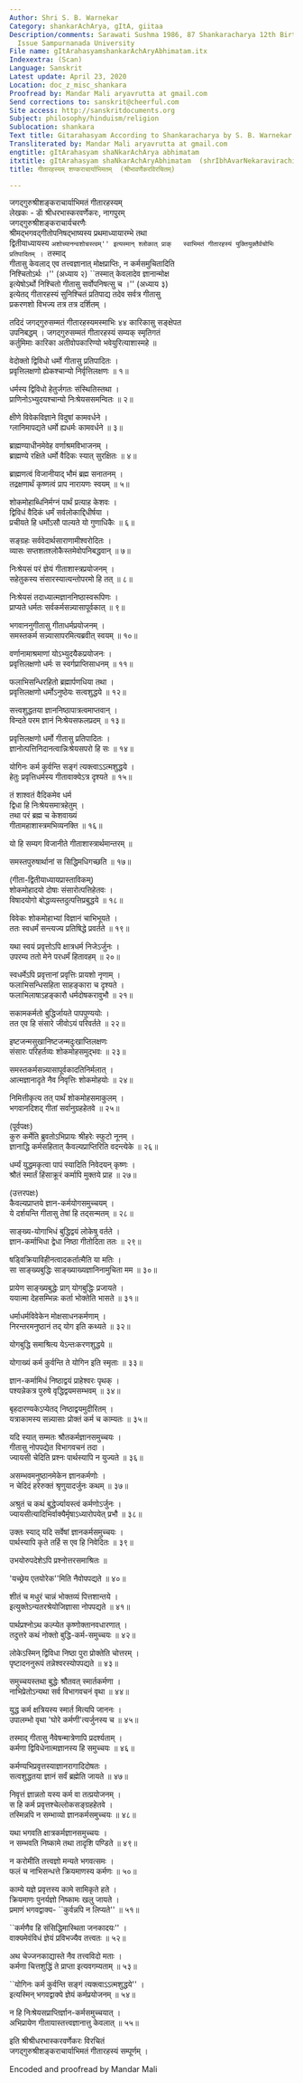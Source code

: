 ```yaml
---
Author: Shri S. B. Warnekar
Category: shankarAchArya, gItA, giitaa
Description/comments: Sarawati Sushma 1986, 87 Shankaracharya 12th Birth Centennary
  Issue Sampurnanada University
File name: gItArahasyamshankarAchAryAbhimatam.itx
Indexextra: (Scan)
Language: Sanskrit
Latest update: April 23, 2020
Location: doc_z_misc_shankara
Proofread by: Mandar Mali aryavrutta at gmail.com
Send corrections to: sanskrit@cheerful.com
Site access: http://sanskritdocuments.org
Subject: philosophy/hinduism/religion
Sublocation: shankara
Text title: Gitarahasyam According to Shankaracharya by S. B. Warnekar
Transliterated by: Mandar Mali aryavrutta at gmail.com
engtitle: gItArahasyam shaNkarAchArya abhimatam
itxtitle: gItArahasyam shaNkarAchAryAbhimatam  (shrIbhAvarNekaravirachitam)
title: गीतारहस्यम् शण्कराचार्याभिमतम्  (श्रीभावर्णेकरविरचितम्)

---
```

  
 जगद्गुरुश्रीशङ्कराचार्याभिमतं गीतारहस्यम्   
लेखकः - डाॅ श्रीधरभास्करवर्णेकरः, नागपुरम्  
जगद्गुरुश्रीशङ्कराचार्यचरणैः  
श्रीमद्भगवद्गीतोपनिषद्भाष्यस्य प्रथमाध्यायारम्भे तथा  
द्वितीयाध्यायस्य ``अशोच्यानन्वशोचस्त्वम्'' इत्यस्मान् श्लोकात् प्राक्  
स्वाभिमतं गीतारहस्यं युक्तियुक्तैर्वचोभिः प्रतिपादितम् । ``तस्माद्  
गीतासु केवलाद् एव तत्त्वज्ञानात् मोक्षप्राप्तिः, न कर्मसमुचितादिति  
निश्चितोऽर्थः ।'' (अध्याय २) ``तस्मात् केवलादेव ज्ञानान्मोक्ष  
इत्येषोऽर्थो निश्चितो गीतासु सर्वोपनिषत्सु च ।'' (अध्याय ३)  
इत्येतद् गीतारहस्यं सुनिश्चितं प्रतिपाद्य तदेव सर्वत्र गीतासु  
प्रकरणशो विभज्य तत्र तत्र दर्शितम् ।  
  
तदिदं जगद्गुरुसम्मतं गीतारहस्यमस्माभिः ४४ कारिकासु सङ्क्षेपत  
उपनिबद्धम् । जगद्गुरुसम्मतं गीतारहस्यं सम्यक् स्मृतिगतं  
कर्तुमिमाः कारिका अतीवोपकारिण्यो भवेयुरित्याशास्महे ॥  
  
वेदोक्तो द्विविधो धर्मो गीतासु प्रतिपादितः ।  
प्रवृत्तिलक्षणो ह्येकश्चान्यो निर्वृत्तिलक्षणः ॥ १॥  
  
धर्मस्य द्विविधो हेतुर्जगतः संस्थितिस्तथा ।  
प्राणिनोऽभ्युदयश्चान्यो निःश्रेयससमन्वितः ॥ २॥  
  
क्षीणे विवेकविज्ञाने विदुषां कामवर्धने ।  
ग्लानिमापद्यते धर्मो ह्यधर्मः कामवर्धने ॥ ३॥  
  
ब्राह्मण्याधीनमेवेह वर्णाश्रमविभाजनम् ।  
ब्राह्मण्ये रक्षिते धर्मो वैदिकः स्यात् सुरक्षितः ॥ ४॥  
  
ब्राह्मणत्वं विजानीयाद् भौमं ब्रह्म सनातनम् ।  
तद्रक्षणार्थं कृष्णत्वं प्राप नारायणः स्वयम् ॥ ५॥  
  
शोकमोहाब्धिनिर्मग्नं पार्थं प्रत्याह केशवः ।  
द्विविधं वैदिकं धर्मं सर्वलोकाद्दिधीर्षया ।  
प्रचीयते हि धर्मोऽसौ पाल्यते यो गुणाधिकैः ॥ ६॥  
  
सङ्ग्रहः सर्ववेदार्थसाराणामीश्वरोदितः ।  
व्यासः सप्तशतश्लोकैस्तमेवोपनिबद्धवान् ॥ ७॥  
  
निःश्रेयसं परं ज्ञेयं गीताशास्त्रप्रयोजनम् ।  
सहेतुकस्य संसारस्यात्यन्तोपरमो हि तत् ॥ ८॥  
  
निःश्रेयसं तदाध्यात्मज्ञाननिष्ठास्वरूपिणः ।  
प्राप्यते धर्मतः सर्वकर्मसन्न्यासापूर्वकात् ॥ ९॥  
  
भगवाननुगीतासु गीताधर्मप्रयोजनम् ।  
समस्तकर्म सन्न्यासापरमित्यब्रवीत् स्वयम् ॥ १०॥  
  
वर्णानामाश्रमाणां योऽभ्युदयैकप्रयोजनः ।  
प्रवृत्तिलक्षणो धर्मः स स्वर्गप्राप्तिसाधनम् ॥ ११॥  
  
फलाभिसन्धिरहितो ब्रह्मार्पणधिया तथा ।  
प्रवृत्तिलक्षणो धर्मोऽनुष्ठेयः सत्वशुद्धये ॥ १२॥  
  
सत्त्वशुद्धतया ज्ञाननिष्ठापात्रत्वमाप्तवान् ।  
विन्दते परम ज्ञानं निःश्रेयसफलप्रदम् ॥ १३॥  
  
प्रवृत्तिलक्षणो धर्मो गीतासु प्रतिपादितः ।  
ज्ञानोत्पत्तिनिदानत्वान्निःश्रेयसपरो हि सः ॥ १४॥  
  
योगिनः कर्म कुर्वन्ति सङ्गं त्यक्त्वाऽऽत्मशुद्धये ।  
हेतुः प्रवृत्तिधर्मस्य गीतावाक्येऽत्र दृश्यते ॥ १५॥  
  
तं शाश्वतं वैदिकमेव धर्म  
द्विधा हि निःश्रेयसमात्रहेतुम् ।  
तथा परं ब्रह्म च केशवाख्यं  
गीतामहाशास्त्रमभिव्यनक्ति ॥ १६॥  
  
यो हि सम्यग विजानीते गीताशास्त्रार्थमान्तरम् ॥  
  
समस्तपुरुषार्थानां स सिद्धिमधिगच्छति ॥ १७॥  
  
(गीता-द्वितीयाध्यायप्रास्ताविकम्)  
शोकमोहादयो दोषाः संसारोत्पत्तिहेतवः ।  
विषादयोगो बोद्धव्यस्तदुत्पत्तिप्रबुद्धये ॥ १८॥  
  
विवेकः शोकमोहाभ्यां विज्ञानं चाभिभूयते ।  
ततः स्वधर्मं सन्त्यज्य प्रतिषिद्धे प्रवर्तते ॥ १९॥  
  
यथा स्वयं प्रवृत्तोऽपि क्षात्रधर्म निजेऽर्जुनः ।  
उपरम्य ततो मेने परधर्मं  हितावहम् ॥ २०॥  
  
स्वधर्मेऽपि प्रवृत्तानां प्रवृत्तिः प्रायशो नृणाम् ।  
फलाभिसन्धिसहिता साहङ्कारा च दृश्यते ।  
फलाभिलाषाऽहङ्कारौ धर्मदोषकरावुभौ ॥ २१॥  
  
सकामकर्मतो बुद्धिर्जायते पापपुण्ययोः ।  
तत एव हि संसारे जीवोऽयं परिवर्तते ॥ २२॥  
  
इष्टजन्मसुखानिष्टजन्मदुःखाप्तिलक्षणः  
संसारः परिहर्तव्यः शोकमोहसमुद्भवः ॥ २३॥  
  
समस्तकर्मसन्न्यासापूर्वकादतिनिर्मलात् ।  
आत्मज्ञानादृते नैव निवृत्तिः शोकमोहयोः ॥ २४॥  
  
निमित्तीकृत्य तत् पार्थं शोकमोहसमाकुलम् ।  
भगवानदिशद् गीतां सर्वानुग्रहहेतवे ॥ २५॥  
  
(पूर्वपक्षः)  
कुरु कर्मेति ब्रुवतोऽभिप्रायः श्रीहरेः स्फुटो नूनम् ।  
ज्ञानाद्धि कर्मसहितात् कैवल्यप्राप्तिरिति वदन्त्येके ॥ २६॥  
  
धर्म्यं युद्धमकृत्वा पापं स्यादिति निवेदयन् कृष्णः ।  
श्रौतं स्मार्तं हिंसाक्रूरं  कर्मापि मुक्तये प्राह ॥ २७॥  
  
(उत्तरपक्षः)  
कैवल्यप्राप्तये ज्ञान-कर्मयोगसमुच्चयम् ।  
ये दर्शयन्ति गीतासु तेषां हि तद्सन्मतम् ॥ २८॥  
  
साङ्ख्य-योगाभिधं बुद्धिद्वयं लोकेषु वर्तते ।  
ज्ञान-कर्माभिधा द्वेधा निष्ठा गीतोदिता ततः ॥ २९॥  
  
षड्विक्रियाविहीनत्वादकर्तात्मैति या मतिः ।  
सा साङ्ख्यबुद्धिः साङ्ख्याख्यज्ञानिनामुचिता मम ॥ ३०॥  
  
प्रायेण साङ्ख्यबुद्धेः प्राग् योगबुद्धिः प्रजायते ।  
ययात्मा देहसम्भिन्नः कर्ता भोक्तेति भासते ॥ ३१॥  
  
धर्माधर्मविवेकेन मोक्षसाधनकर्मणाम् ।  
निरन्तरमनुष्ठानं तद् योग इति कथ्यते ॥ ३२॥  
  
योगबुद्धि समाश्रित्य येऽन्तःकरणशुद्धये ॥  
  
योगाख्यं कर्म कुर्वन्ति ते योगिन इति स्मृताः ॥ ३३॥  
  
ज्ञान-कर्मामिधं निष्ठाद्वयं प्राहेश्वरः पृथक् ।  
पश्यन्नेकत्र पुरुषे वृद्धिद्वयमसम्भवम् ॥ ३४॥  
  
बृहदारण्यकेऽप्येतद् निष्ठाद्वयमुदीरितम् ।  
यत्राकामस्य सन्न्यासाः प्रोक्तं कर्म च काम्यतः ॥ ३५॥  
  
यदि स्यात् सम्मतः श्रौतकर्मज्ञानसमुच्चयः ।  
गीतासु नोपपद्येत विभागवचनं तदा ।  
ज्यायसी चेदिति प्रश्नः पार्थस्यापि न युज्यते ॥ ३६॥  
  
असम्भवमनुष्ठानमेकेन ज्ञानकर्मणोः ।  
न चेदिदं हरेरुक्तं श्रृणुयादर्जुनः कथम् ॥ ३७॥  
  
अश्रुतं च कथं बुद्धेर्ज्यायस्त्वं कर्मणोऽर्जुनः ।  
ज्यायसीत्यादिभिर्वाक्यैर्मृषाऽध्यारोपयेत् प्रभौ ॥ ३८॥  
  
उक्तः स्याद् यदि सर्वेषां ज्ञानकर्मसमुच्चयः ।  
पार्थस्यापि कृते तर्हि स एव हि निवेदितः ॥ ३९॥  
  
उभयोरुपदेशेऽपि प्रश्नोत्तरसमाश्रितः ॥  
  
'यच्छ्रेय एतयोरेक''मिति नैवोपपद्यते ॥ ४०॥  
  
शीतं च मधुरं चान्नं भोक्तव्यं पित्तशान्तये ।  
इत्युक्तेऽन्यतरश्रेयोजिज्ञासा नोपपद्यते ॥ ४१॥  
  
पार्थप्रश्नोऽथ कल्प्येत कृष्णोक्तानवधारणात् ।  
तदुत्तरे कथं नोक्तो बुद्धि-कर्म-समुच्चयः ॥ ४२॥  
  
लोकेऽस्मिन् द्विविधा निष्ठा पुरा प्रोक्तेति चोत्तरम् ।  
पृष्टादननुरूपं तन्नेश्वरस्योपपद्यते ॥ ४३॥  
  
समुच्चयस्तथा बुद्धेः श्रौतवत् स्मार्तकर्मणा ।  
नाभिप्रेतोऽन्यथा सर्व विभागवचनं वृथा ॥ ४४॥  
  
युद्ध कर्म क्षत्रियस्य स्मार्त मित्यपि जाननः ।  
उपालम्भो वृथा 'घोरे कर्मणी'त्यर्जुनस्य च ॥ ४५॥  
  
 तस्माद् गीतासु नैवेषन्मात्रेणापि प्रदर्श्यताम् ।  
कर्मणा द्विविधेनात्मज्ञानस्य हि समुच्चयः ॥ ४६॥  
  
कर्मण्यभिप्रवृत्तस्याज्ञानरागादिदोषतः ।  
सत्वशुद्धतया ज्ञानं सर्वं ब्रह्मेति जायते ॥ ४७॥  
  
निवृत्तं ज्ञान्नतो यस्य कर्म वा तत्प्रयोजनम् ।  
स हि कर्म प्रवृत्तश्चेल्लोकसङ्ग्रहहेतवे ।  
तस्मिन्नपि न सम्भाव्यो ज्ञानकर्मसमुच्चयः ॥ ४८॥  
  
यथा भगवति क्षात्रकर्मज्ञानसमुच्चयः ।  
न सम्भवति निष्कामे तथा तादृशि पण्डिते ॥ ४९॥  
  
न करोमीति तत्त्वज्ञो मन्यते भगवत्समः ।  
फलं च नाभिसन्धत्ते क्रियमाणस्य कर्मणः ॥ ५०॥  
  
काम्ये यज्ञे प्रवृत्तस्य कामे सामिकृते हते ।  
क्रियमाणः पुनर्यज्ञो निष्कामः खलु जायते ।  
प्रमाणं भगवद्वाक्य- ``कुर्वन्नपि न लिप्यते'' ॥ ५१॥  
  
``कर्मणैव हि संसिद्धिमास्थिता जनकादयः'' ।  
वाक्यमेवंविधं ज्ञेयं प्रविभज्यैव तत्त्वतः ॥ ५२॥  
  
अथ चेज्जनकाद्यास्ते नैव तत्त्वविदो मताः ।  
कर्मणा चित्तशुद्धिं ते प्राप्ता इत्यवगम्यताम् ॥ ५३॥  
  
``योगिनः कर्म कुर्वन्ति सङ्गं त्यक्त्वाऽऽत्मशुद्धये'' ।  
इत्यस्मिन् भगवद्वाक्ये ज्ञेयं कर्मप्रयोजनम् ॥ ५४॥  
  
न हि निःश्रेयसप्राप्तिर्ज्ञान-कर्मसमुच्चयात् ।  
अभिप्रायेण गीतायास्तत्त्वज्ञानात्तु केवलात् ॥ ५५॥  
  
इति श्रीश्रीधरभास्करवर्णेकरः विरचितं  
जगद्गुरुश्रीशङ्कराचार्याभिमतं गीतारहस्यं सम्पूर्णम् ।  
  
  
Encoded and proofread by Mandar Mali  
  
